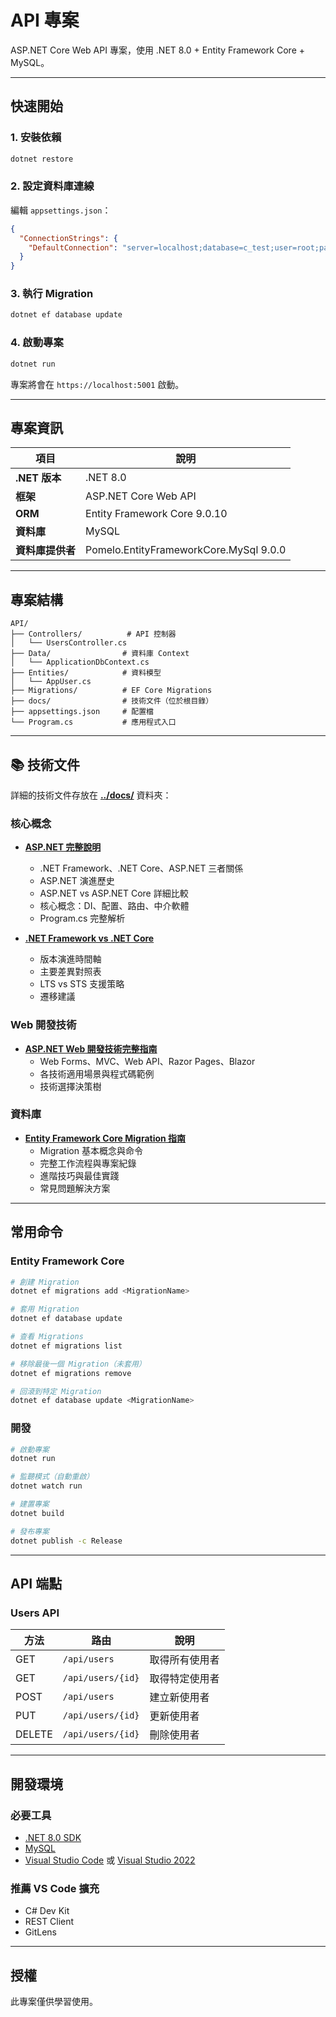 # API 專案

ASP.NET Core Web API 專案，使用 .NET 8.0 + Entity Framework Core + MySQL。

---

## 快速開始

### 1. 安裝依賴
```bash
dotnet restore
```

### 2. 設定資料庫連線
編輯 `appsettings.json`：
```json
{
  "ConnectionStrings": {
    "DefaultConnection": "server=localhost;database=c_test;user=root;password=yourpassword"
  }
}
```

### 3. 執行 Migration
```bash
dotnet ef database update
```

### 4. 啟動專案
```bash
dotnet run
```

專案將會在 `https://localhost:5001` 啟動。

---

## 專案資訊

| 項目 | 說明 |
|------|------|
| **.NET 版本** | .NET 8.0 |
| **框架** | ASP.NET Core Web API |
| **ORM** | Entity Framework Core 9.0.10 |
| **資料庫** | MySQL |
| **資料庫提供者** | Pomelo.EntityFrameworkCore.MySql 9.0.0 |

---

## 專案結構

```
API/
├── Controllers/          # API 控制器
│   └── UsersController.cs
├── Data/                # 資料庫 Context
│   └── ApplicationDbContext.cs
├── Entities/            # 資料模型
│   └── AppUser.cs
├── Migrations/          # EF Core Migrations
├── docs/                # 技術文件（位於根目錄）
├── appsettings.json     # 配置檔
└── Program.cs           # 應用程式入口
```

---

## 📚 技術文件

詳細的技術文件存放在 **[../docs/](../docs/)** 資料夾：

### 核心概念
- **[ASP.NET 完整說明](../docs/aspnet-overview.md)**
  - .NET Framework、.NET Core、ASP.NET 三者關係
  - ASP.NET 演進歷史
  - ASP.NET vs ASP.NET Core 詳細比較
  - 核心概念：DI、配置、路由、中介軟體
  - Program.cs 完整解析

- **[.NET Framework vs .NET Core](../docs/dotnet-framework-vs-core.md)**
  - 版本演進時間軸
  - 主要差異對照表
  - LTS vs STS 支援策略
  - 遷移建議

### Web 開發技術
- **[ASP.NET Web 開發技術完整指南](../docs/web-development-technologies.md)**
  - Web Forms、MVC、Web API、Razor Pages、Blazor
  - 各技術適用場景與程式碼範例
  - 技術選擇決策樹

### 資料庫
- **[Entity Framework Core Migration 指南](../docs/migrations-guide.md)**
  - Migration 基本概念與命令
  - 完整工作流程與專案紀錄
  - 進階技巧與最佳實踐
  - 常見問題解決方案

---

## 常用命令

### Entity Framework Core

```bash
# 創建 Migration
dotnet ef migrations add <MigrationName>

# 套用 Migration
dotnet ef database update

# 查看 Migrations
dotnet ef migrations list

# 移除最後一個 Migration（未套用）
dotnet ef migrations remove

# 回滾到特定 Migration
dotnet ef database update <MigrationName>
```

### 開發

```bash
# 啟動專案
dotnet run

# 監聽模式（自動重啟）
dotnet watch run

# 建置專案
dotnet build

# 發布專案
dotnet publish -c Release
```

---

## API 端點

### Users API

| 方法 | 路由 | 說明 |
|------|------|------|
| GET | `/api/users` | 取得所有使用者 |
| GET | `/api/users/{id}` | 取得特定使用者 |
| POST | `/api/users` | 建立新使用者 |
| PUT | `/api/users/{id}` | 更新使用者 |
| DELETE | `/api/users/{id}` | 刪除使用者 |

---

## 開發環境

### 必要工具
- [.NET 8.0 SDK](https://dotnet.microsoft.com/download)
- [MySQL](https://www.mysql.com/)
- [Visual Studio Code](https://code.visualstudio.com/) 或 [Visual Studio 2022](https://visualstudio.microsoft.com/)

### 推薦 VS Code 擴充
- C# Dev Kit
- REST Client
- GitLens

---

## 授權

此專案僅供學習使用。
